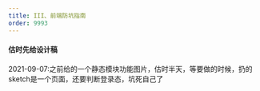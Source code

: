 ```yaml
---
title: III、前端防坑指南
order: 9993
---
```

#### 估时先给设计稿
2021-09-07:之前给的一个静态模块功能图片，估时半天，等要做的时候，扔的sketch是一个页面，还要判断登录态，坑死自己了